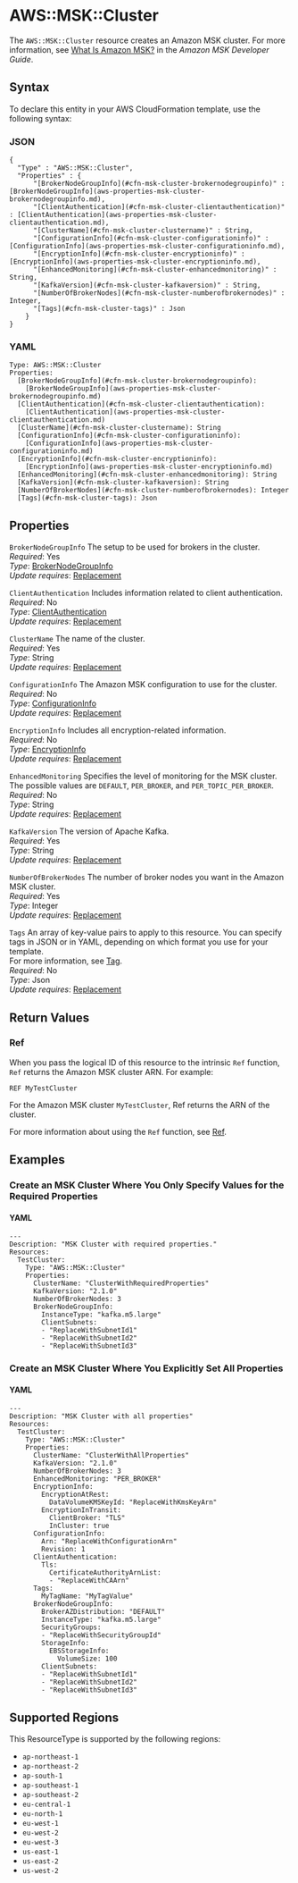 # AWS::MSK::Cluster<a name="aws-resource-msk-cluster"></a>

The `AWS::MSK::Cluster` resource creates an Amazon MSK cluster\. For more information, see [What Is Amazon MSK?](https://docs.aws.amazon.com/msk/latest/developerguide/what-is-msk.html) in the *Amazon MSK Developer Guide*\.

## Syntax<a name="aws-resource-msk-cluster-syntax"></a>

To declare this entity in your AWS CloudFormation template, use the following syntax:

### JSON<a name="aws-resource-msk-cluster-syntax.json"></a>

```
{
  "Type" : "AWS::MSK::Cluster",
  "Properties" : {
      "[BrokerNodeGroupInfo](#cfn-msk-cluster-brokernodegroupinfo)" : [BrokerNodeGroupInfo](aws-properties-msk-cluster-brokernodegroupinfo.md),
      "[ClientAuthentication](#cfn-msk-cluster-clientauthentication)" : [ClientAuthentication](aws-properties-msk-cluster-clientauthentication.md),
      "[ClusterName](#cfn-msk-cluster-clustername)" : String,
      "[ConfigurationInfo](#cfn-msk-cluster-configurationinfo)" : [ConfigurationInfo](aws-properties-msk-cluster-configurationinfo.md),
      "[EncryptionInfo](#cfn-msk-cluster-encryptioninfo)" : [EncryptionInfo](aws-properties-msk-cluster-encryptioninfo.md),
      "[EnhancedMonitoring](#cfn-msk-cluster-enhancedmonitoring)" : String,
      "[KafkaVersion](#cfn-msk-cluster-kafkaversion)" : String,
      "[NumberOfBrokerNodes](#cfn-msk-cluster-numberofbrokernodes)" : Integer,
      "[Tags](#cfn-msk-cluster-tags)" : Json
    }
}
```

### YAML<a name="aws-resource-msk-cluster-syntax.yaml"></a>

```
Type: AWS::MSK::Cluster
Properties: 
  [BrokerNodeGroupInfo](#cfn-msk-cluster-brokernodegroupinfo): 
    [BrokerNodeGroupInfo](aws-properties-msk-cluster-brokernodegroupinfo.md)
  [ClientAuthentication](#cfn-msk-cluster-clientauthentication): 
    [ClientAuthentication](aws-properties-msk-cluster-clientauthentication.md)
  [ClusterName](#cfn-msk-cluster-clustername): String
  [ConfigurationInfo](#cfn-msk-cluster-configurationinfo): 
    [ConfigurationInfo](aws-properties-msk-cluster-configurationinfo.md)
  [EncryptionInfo](#cfn-msk-cluster-encryptioninfo): 
    [EncryptionInfo](aws-properties-msk-cluster-encryptioninfo.md)
  [EnhancedMonitoring](#cfn-msk-cluster-enhancedmonitoring): String
  [KafkaVersion](#cfn-msk-cluster-kafkaversion): String
  [NumberOfBrokerNodes](#cfn-msk-cluster-numberofbrokernodes): Integer
  [Tags](#cfn-msk-cluster-tags): Json
```

## Properties<a name="aws-resource-msk-cluster-properties"></a>

`BrokerNodeGroupInfo`  <a name="cfn-msk-cluster-brokernodegroupinfo"></a>
The setup to be used for brokers in the cluster\.  
*Required*: Yes  
*Type*: [BrokerNodeGroupInfo](aws-properties-msk-cluster-brokernodegroupinfo.md)  
*Update requires*: [Replacement](https://docs.aws.amazon.com/AWSCloudFormation/latest/UserGuide/using-cfn-updating-stacks-update-behaviors.html#update-replacement)

`ClientAuthentication`  <a name="cfn-msk-cluster-clientauthentication"></a>
Includes information related to client authentication\.  
*Required*: No  
*Type*: [ClientAuthentication](aws-properties-msk-cluster-clientauthentication.md)  
*Update requires*: [Replacement](https://docs.aws.amazon.com/AWSCloudFormation/latest/UserGuide/using-cfn-updating-stacks-update-behaviors.html#update-replacement)

`ClusterName`  <a name="cfn-msk-cluster-clustername"></a>
The name of the cluster\.  
*Required*: Yes  
*Type*: String  
*Update requires*: [Replacement](https://docs.aws.amazon.com/AWSCloudFormation/latest/UserGuide/using-cfn-updating-stacks-update-behaviors.html#update-replacement)

`ConfigurationInfo`  <a name="cfn-msk-cluster-configurationinfo"></a>
The Amazon MSK configuration to use for the cluster\.  
*Required*: No  
*Type*: [ConfigurationInfo](aws-properties-msk-cluster-configurationinfo.md)  
*Update requires*: [Replacement](https://docs.aws.amazon.com/AWSCloudFormation/latest/UserGuide/using-cfn-updating-stacks-update-behaviors.html#update-replacement)

`EncryptionInfo`  <a name="cfn-msk-cluster-encryptioninfo"></a>
Includes all encryption\-related information\.  
*Required*: No  
*Type*: [EncryptionInfo](aws-properties-msk-cluster-encryptioninfo.md)  
*Update requires*: [Replacement](https://docs.aws.amazon.com/AWSCloudFormation/latest/UserGuide/using-cfn-updating-stacks-update-behaviors.html#update-replacement)

`EnhancedMonitoring`  <a name="cfn-msk-cluster-enhancedmonitoring"></a>
Specifies the level of monitoring for the MSK cluster\. The possible values are `DEFAULT`, `PER_BROKER`, and `PER_TOPIC_PER_BROKER`\.  
*Required*: No  
*Type*: String  
*Update requires*: [Replacement](https://docs.aws.amazon.com/AWSCloudFormation/latest/UserGuide/using-cfn-updating-stacks-update-behaviors.html#update-replacement)

`KafkaVersion`  <a name="cfn-msk-cluster-kafkaversion"></a>
The version of Apache Kafka\.  
*Required*: Yes  
*Type*: String  
*Update requires*: [Replacement](https://docs.aws.amazon.com/AWSCloudFormation/latest/UserGuide/using-cfn-updating-stacks-update-behaviors.html#update-replacement)

`NumberOfBrokerNodes`  <a name="cfn-msk-cluster-numberofbrokernodes"></a>
The number of broker nodes you want in the Amazon MSK cluster\.  
*Required*: Yes  
*Type*: Integer  
*Update requires*: [Replacement](https://docs.aws.amazon.com/AWSCloudFormation/latest/UserGuide/using-cfn-updating-stacks-update-behaviors.html#update-replacement)

`Tags`  <a name="cfn-msk-cluster-tags"></a>
An array of key\-value pairs to apply to this resource\. You can specify tags in JSON or in YAML, depending on which format you use for your template\.  
For more information, see [Tag](https://docs.aws.amazon.com/AWSCloudFormation/latest/UserGuide/aws-properties-resource-tags.html)\.  
*Required*: No  
*Type*: Json  
*Update requires*: [Replacement](https://docs.aws.amazon.com/AWSCloudFormation/latest/UserGuide/using-cfn-updating-stacks-update-behaviors.html#update-replacement)

## Return Values<a name="aws-resource-msk-cluster-return-values"></a>

### Ref<a name="aws-resource-msk-cluster-return-values-ref"></a>

When you pass the logical ID of this resource to the intrinsic `Ref` function, `Ref` returns the Amazon MSK cluster ARN\. For example:

 `REF MyTestCluster` 

For the Amazon MSK cluster `MyTestCluster`, Ref returns the ARN of the cluster\.

For more information about using the `Ref` function, see [Ref](https://docs.aws.amazon.com/AWSCloudFormation/latest/UserGuide/intrinsic-function-reference-ref.html)\.

## Examples<a name="aws-resource-msk-cluster--examples"></a>

### Create an MSK Cluster Where You Only Specify Values for the Required Properties<a name="aws-resource-msk-cluster--examples--Create_an_MSK_Cluster_Where_You_Only_Specify_Values_for_the_Required_Properties"></a>

#### YAML<a name="aws-resource-msk-cluster--examples--Create_an_MSK_Cluster_Where_You_Only_Specify_Values_for_the_Required_Properties--yaml"></a>

```
---
Description: "MSK Cluster with required properties."
Resources:
  TestCluster:
    Type: "AWS::MSK::Cluster"
    Properties:
      ClusterName: "ClusterWithRequiredProperties"
      KafkaVersion: "2.1.0"
      NumberOfBrokerNodes: 3
      BrokerNodeGroupInfo:
        InstanceType: "kafka.m5.large"
        ClientSubnets:
        - "ReplaceWithSubnetId1"
        - "ReplaceWithSubnetId2"
        - "ReplaceWithSubnetId3"
```

### Create an MSK Cluster Where You Explicitly Set All Properties<a name="aws-resource-msk-cluster--examples--Create_an_MSK_Cluster_Where_You_Explicitly_Set_All_Properties"></a>

#### YAML<a name="aws-resource-msk-cluster--examples--Create_an_MSK_Cluster_Where_You_Explicitly_Set_All_Properties--yaml"></a>

```
---
Description: "MSK Cluster with all properties"
Resources:
  TestCluster:
    Type: "AWS::MSK::Cluster"
    Properties:
      ClusterName: "ClusterWithAllProperties"
      KafkaVersion: "2.1.0"
      NumberOfBrokerNodes: 3
      EnhancedMonitoring: "PER_BROKER"
      EncryptionInfo:
        EncryptionAtRest:
          DataVolumeKMSKeyId: "ReplaceWithKmsKeyArn"
        EncryptionInTransit:
          ClientBroker: "TLS"
          InCluster: true
      ConfigurationInfo:
        Arn: "ReplaceWithConfigurationArn"
        Revision: 1
      ClientAuthentication:
        Tls:
          CertificateAuthorityArnList:
          - "ReplaceWithCAArn"
      Tags:
        MyTagName: "MyTagValue"
      BrokerNodeGroupInfo:
        BrokerAZDistribution: "DEFAULT"
        InstanceType: "kafka.m5.large"
        SecurityGroups:
        - "ReplaceWithSecurityGroupId"
        StorageInfo:
          EBSStorageInfo:
            VolumeSize: 100
        ClientSubnets:
        - "ReplaceWithSubnetId1"
        - "ReplaceWithSubnetId2"
        - "ReplaceWithSubnetId3"
```

## Supported Regions

This ResourceType is supported by the following regions:

- `ap-northeast-1`
- `ap-northeast-2`
- `ap-south-1`
- `ap-southeast-1`
- `ap-southeast-2`
- `eu-central-1`
- `eu-north-1`
- `eu-west-1`
- `eu-west-2`
- `eu-west-3`
- `us-east-1`
- `us-east-2`
- `us-west-2`

